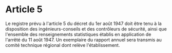 # Article 5

Le registre prévu à l'article 5 du décret du 1er août 1947 doit être tenu à la disposition des ingénieurs-conseils et des contrôleurs de sécurité, ainsi que l'ensemble des renseignements statistiques établis en application de l'arrêté du 11 août 1947. Un exemplaire du rapport annuel sera transmis au comité technique régional dont relève l'établissement.
